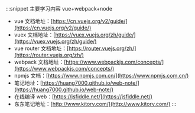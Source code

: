 :::snippet 主要学习内容 vue+webpack+node

- vue 文档地址：[https://cn.vuejs.org/v2/guide/](https://cn.vuejs.org/v2/guide/)
- vuex 文档地址：[https://vuex.vuejs.org/zh/guide/](https://vuex.vuejs.org/zh/guide/)
- vue router 文档地址：[https://router.vuejs.org/zh/](https://router.vuejs.org/zh/)
- webpack 文档地址：[https://www.webpackjs.com/concepts/](https://www.webpackjs.com/concepts/)
- npmjs 文档：[https://www.npmjs.com.cn/](https://www.npmjs.com.cn/)
- 笔记地址：[https://huang7000.github.io/web-note/](https://huang7000.github.io/web-note/)
- 在线编译 web：[https://jsfiddle.net/](https://jsfiddle.net/)
- 东东笔记地址：[http://www.kitorv.com/](http://www.kitorv.com/)
  :::
